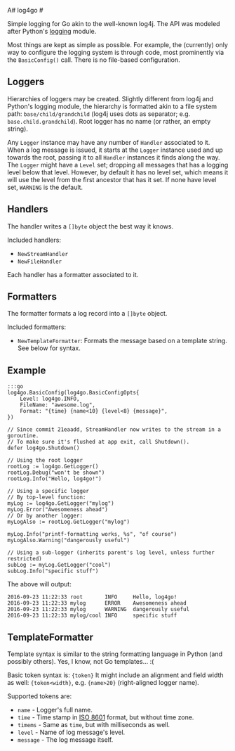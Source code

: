 A# log4go #

Simple logging for Go akin to the well-known log4j.
The API was modeled after Python's [logging](https://docs.python.org/3/library/logging.html) module.

Most things are kept as simple as possible. For example, the (currently) only way to configure the logging system is through code, most prominently via the `BasicConfig()` call. There is no file-based configuration.

## Loggers ##

Hierarchies of loggers may be created. Slightly different from log4j and Python's logging module, the hierarchy is formatted akin to a file system path: `base/child/grandchild` (log4j uses dots as separator; e.g. `base.child.grandchild`). Root logger has no name (or rather, an empty string).

Any `Logger` instance may have any number of `Handler` associated to it. When a log message is issued, it starts at the `Logger` instance used and up towards the root, passing it to all `Handler` instances it finds along the way.
The `Logger` might have a `Level` set; dropping all messages that has a logging level below that level. However, by default it has no level set, which means it will use the level from the first ancestor that has it set. If none have level set, `WARNING` is the default.

## Handlers ##

The handler writes a `[]byte` object the best way it knows.

Included handlers:

* `NewStreamHandler`
* `NewFileHandler`

Each handler has a formatter associated to it.

## Formatters ##

The formatter formats a log record into a `[]byte` object.

Included formatters:

* `NewTemplateFormatter`: Formats the message based on a template string. See below for syntax.



## Example ##

```
:::go
log4go.BasicConfig(log4go.BasicConfigOpts{
    Level: log4go.INFO,
    FileName: "awesome.log",
    Format: "{time} {name<10} {level<8} {message}",
})

// Since commit 21eaadd, StreamHandler now writes to the stream in a goroutine.
// To make sure it's flushed at app exit, call Shutdown().
defer log4go.Shutdown()

// Using the root logger
rootLog := log4go.GetLogger()
rootLog.Debug("won't be shown")
rootLog.Info("Hello, log4go!")

// Using a specific logger
// By top-level function:
myLog := log4go.GetLogger("mylog")
myLog.Error("Awesomeness ahead")
// Or by another logger:
myLogAlso := rootLog.GetLogger("mylog")

myLog.Info("printf-formatting works, %s", "of course")
myLogAlso.Warning("dangerously useful")

// Using a sub-logger (inherits parent's log level, unless further restricted)
subLog := myLog.GetLogger("cool")
subLog.Info("specific stuff")
```

The above will output:
```
2016-09-23 11:22:33 root       INFO     Hello, log4go!
2016-09-23 11:22:33 mylog      ERROR    Awesomeness ahead
2016-09-23 11:22:33 mylog      WARNING  dangerously useful
2016-09-23 11:22:33 mylog/cool INFO     specific stuff
```

## TemplateFormatter ##

Template syntax is similar to the string formatting language in Python (and possibly others). Yes, I know, not Go templates... :(

Basic token syntax is: `{token}`
It might include an alignment and field width as well: `{token<width}`, e.g. `{name>20}` (right-aligned logger name).

Supported tokens are:

* `name` - Logger's full name.
* `time` - Time stamp in [ISO 8601](https://en.wikipedia.org/wiki/ISO_8601) format, but without time zone.
* `timems` - Same as `time`, but with milliseconds as well.
* `level` - Name of log message's level.
* `message` - The log message itself.